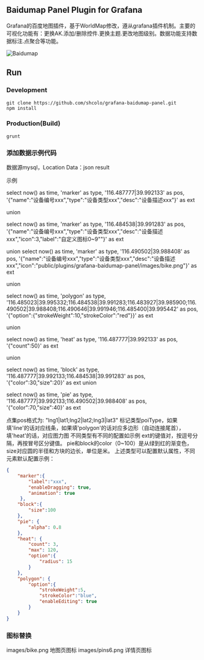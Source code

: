 ## Baidumap Panel Plugin for Grafana

Grafana的百度地图插件，基于WorldMap修改，遵从grafana插件机制。主要的可视化功能有：更换AK.添加/删除控件.更换主题.更改地图级别。数据功能支持数据标注.点聚合等功能。

![Baidumap](https://raw.githubusercontent.com/shcolo/grafana-baidumap-panel/master/src/images/baidumap.png)

## Run
### Development
```bush
git clone https://github.com/shcolo/grafana-baidumap-panel.git
npm install
```
### Production(Build)
```bush
grunt
```

### 添加数据示例代码

数据源mysql，Location Data：json result

示例

select
now() as time, 
'marker' as type,
'116.487777|39.992133' as pos,
'{"name":"设备编号xxx","type":"设备类型xxx","desc":"设备描述xxx"}' as ext

union

select
now() as time, 
'marker' as type,
'116.484538|39.991283' as pos,
'{"name":"设备编号xxx","type":"设备类型xxx","desc":"设备描述xxx","icon":3,"label":"自定义图标0~9""}' as ext

union
select
now() as time, 
'marker' as type,
'116.490502|39.988408' as pos,
'{"name":"设备编号xxx","type":"设备类型xxx","desc":"设备描述xxx","icon":"public/plugins/grafana-baidumap-panel/images/bike.png"}' as ext

union

select
now() as time, 
'polygon' as type,
'116.485023|39.995332;116.484538|39.991283;116.483927|39.985900;116.490502|39.988408;116.490646|39.991946;116.485400|39.995442' as pos,
'{"option":{"strokeWeight":10,"strokeColor":"red"}}' as ext

union

select
now() as time, 
'heat' as type,
'116.487777|39.992133' as pos,
'{"count":50}' as ext

union

select
now() as time, 
'block' as type,
'116.487777|39.992133;116.484538|39.991283' as pos,
'{"color":30,"size":20}' as ext
union

select
now() as time, 
'pie' as type,
'116.487777|39.992133;116.490502|39.988408' as pos,
'{"color":70,"size":40}' as ext


点集pos格式为: "lng1|lat1;lng2|lat2;lng3|lat3"
标记类型poiType，如果填'line'的话对应线条，如果填'polygon'的话对应多边形（自动连接尾首），填'heat'的话，对应图力图
不同类型有不同的配置如示例
ext的键值对，按逗号分隔，再按冒号区分键值。
pie和block的color（0~100）是从绿到红的渐变色，size对应圆的半径和方块的边长，单位是米。
上述类型可以配置默认属性，不同元素默认配置示例：
```json
{
    "marker":{
        "label":"xxx",
        "enableDragging": true,
        "animation": true
     },
    "block":{
        "size":100
    },
    "pie": {
        "alpha": 0.8
    },
    "heat": {
        "count": 3,
        "max": 120,
        "option":{
            "radius": 15
        }
    },
    "polygon": {
        "option":{
            "strokeWeight":5,
            "strokeColor":"blue",
            "enableEditing": true
        }
    }
}
```

### 图标替换
images/bike.png 地图页图标
images/pins6.png 详情页图标
